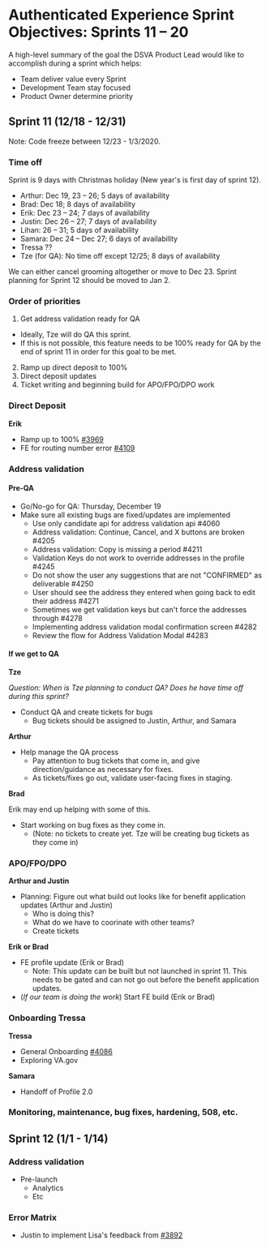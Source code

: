 # Authenticated Experience Sprint Objectives: Sprints 11 – 20

A high-level summary of the goal the DSVA Product Lead would like to accomplish during a sprint which helps:

- Team deliver value every Sprint
- Development Team stay focused
- Product Owner determine priority

## Sprint 11 (12/18 - 12/31)

Note: Code freeze between 12/23 - 1/3/2020.

### Time off

Sprint is 9 days with Christmas holiday (New year's is first day of sprint 12).

- Arthur: Dec 19, 23 – 26; 5 days of availability
- Brad: Dec 18; 8 days of availability
- Erik: Dec 23 – 24; 7 days of availability
- Justin: Dec 26 – 27; 7 days of availability
- Lihan: 26 – 31; 5 days of availability
- Samara: Dec 24 – Dec 27; 6 days of availability
- Tressa ??
- Tze (for QA): No time off except 12/25; 8 days of availability

We can either cancel grooming altogether or move to Dec 23. Sprint planning for Sprint 12 should be moved to Jan 2.

### Order of priorities

1. Get address validation ready for QA
  - Ideally, Tze will do QA this sprint.
  - If this is not possible, this feature needs to be 100% ready for QA by the end of sprint 11 in order for this goal to be met.
2. Ramp up direct deposit to 100%
3. Direct deposit updates
4. Ticket writing and beginning build for APO/FPO/DPO work  

### Direct Deposit

**Erik**

- Ramp up to 100% [#3969](https://github.com/department-of-veterans-affairs/va.gov-team/issues/3969)
- FE for routing number error [#4109](https://github.com/department-of-veterans-affairs/va.gov-team/issues/4109)

### Address validation

#### Pre-QA

- Go/No-go for QA: Thursday, December 19
- Make sure all existing bugs are fixed/updates are implemented
  - Use only candidate api for address validation api #4060
  - Address validation: Continue, Cancel, and X buttons are broken #4205
  - Address validation: Copy is missing a period #4211
  - Validation Keys do not work to override addresses in the profile #4245
  - Do not show the user any suggestions that are not "CONFIRMED" as deliverable #4250
  - User should see the address they entered when going back to edit their address #4271
  - Sometimes we get validation keys but can't force the addresses through #4278
  - Implementing address validation modal confirmation screen #4282
  - Review the flow for Address Validation Modal #4283

#### If we get to QA

**Tze**

*Question: When is Tze planning to conduct QA? Does he have time off during this sprint?*

- Conduct QA and create tickets for bugs
  - Bug tickets should be assigned to Justin, Arthur, and Samara

**Arthur**

- Help manage the QA process
  - Pay attention to bug tickets that come in, and give direction/guidance as necessary for fixes. 
  - As tickets/fixes go out, validate user-facing fixes in staging.
 
 **Brad**

Erik may end up helping with some of this.

- Start working on bug fixes as they come in.
  - (Note: no tickets to create yet. Tze will be creating bug tickets as they come in) 
 
### APO/FPO/DPO

**Arthur and Justin**

- Planning: Figure out what build out looks like for benefit application updates (Arthur and Justin)
    - Who is doing this? 
    - What do we have to coorinate with other teams?
    - Create tickets  

**Erik or Brad**

- FE profile update (Erik or Brad)
    - Note: This update can be built but not launched in sprint 11. This needs to be gated and can not go out before the benefit application updates. 
- (*If our team is doing the work*) Start FE build (Erik or Brad) 

### Onboarding Tressa

**Tressa**

- General Onboarding [#4086](https://github.com/department-of-veterans-affairs/va.gov-team/issues/4086)
- Exploring VA.gov 

**Samara**

- Handoff of Profile 2.0

### Monitoring, maintenance, bug fixes, hardening, 508, etc.

## Sprint 12 (1/1 - 1/14)

### Address validation

- Pre-launch
  - Analytics
  - Etc

### Error Matrix

- Justin to implement Lisa's feedback from [#3892](https://github.com/department-of-veterans-affairs/va.gov-team/issues/3892#issuecomment-565577038)
